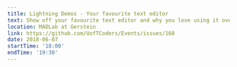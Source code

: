 ```yaml
---
title: Lightning Demos - Your favourite text editor
text: Show off your favourite text editor and why you love using it over the others whether it's Vim, Sublime, Atom, etc.
location: MADLab at Gerstein
link: https://github.com/UofTCoders/Events/issues/160
date: 2018-06-07
startTime: '18:00'
endTime: '19:30'
---
```

